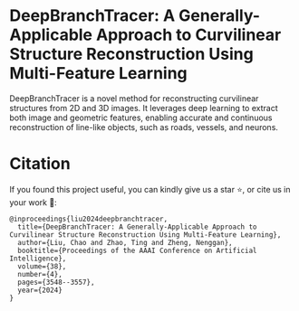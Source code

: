 # DeepBranchTracer: A Generally-Applicable Approach to Curvilinear Structure Reconstruction Using Multi-Feature Learning

DeepBranchTracer is a novel method for reconstructing curvilinear structures from 2D and 3D images. It leverages deep learning to extract both image and geometric features, enabling accurate and continuous reconstruction of line-like objects, such as roads, vessels, and neurons.




# Citation
If you found this project useful, you can kindly give us a star ⭐, or cite us in your work 📖:

```
@inproceedings{liu2024deepbranchtracer,
  title={DeepBranchTracer: A Generally-Applicable Approach to Curvilinear Structure Reconstruction Using Multi-Feature Learning},
  author={Liu, Chao and Zhao, Ting and Zheng, Nenggan},
  booktitle={Proceedings of the AAAI Conference on Artificial Intelligence},
  volume={38},
  number={4},
  pages={3548--3557},
  year={2024}
}
```
